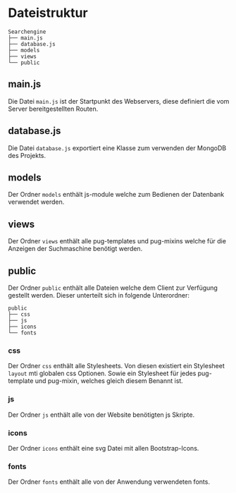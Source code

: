 # Dateistruktur
```
Searchengine
├── main.js
├── database.js
├── models
├── views
└── public
```
## main.js
Die Datei `main.js` ist der Startpunkt des Webservers, diese definiert die vom Server bereitgestellten Routen.
## database.js
Die Datei `database.js` exportiert eine Klasse zum verwenden der MongoDB des Projekts.
## models
Der Ordner `models` enthält js-module welche zum Bedienen der Datenbank verwendet werden.
## views
Der Ordner `views` enthält alle pug-templates und pug-mixins welche für die Anzeigen der Suchmaschine benötigt werden.
## public
Der Ordner `public` enthält alle Dateien welche dem Client zur Verfügung gestellt werden. Dieser unterteilt sich in folgende Unterordner:
```
public
├── css
├── js
├── icons
└── fonts
```
### css
Der Ordner `css` enthält alle Stylesheets. Von diesen existiert ein Stylesheet `layout` mti globalen css Optionen. Sowie ein Stylesheet für jedes pug-template und pug-mixin, welches gleich diesem Benannt ist.
### js
Der Ordner `js` enthält alle von der Website benötigten js Skripte.
### icons
Der Ordner `icons` enthält eine svg Datei mit allen Bootstrap-Icons.
### fonts
Der Ordner `fonts` enthält alle von der Anwendung verwendeten fonts.
